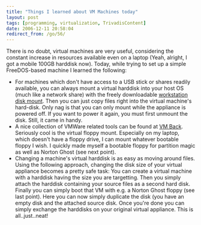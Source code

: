 ```yaml
---
title: "Things I learned about VM Machines today"
layout: post
tags: [programming, virtualization, TrivadisContent]
date: 2006-12-11 20:58:04
redirect_from: /go/56/
---
```


There is no doubt, virtual machines are very useful, considering the constant increase in resources available even on a laptop (Yeah, alright, I got a mobile 100GB harddisk now). Today, while trying to set up a simple FreeDOS-based machine I learned the following:

*   For machines which don&#39;t have access to a USB stick or shares readily available, you can always mount a virtual harddisk into your host OS (much like a network share) with the freely downloadable [workstation disk mount](http://www.vmware.com/download/ws/drivers_tools.html). Then you can just copy files right into the virtual machine&#39;s hard-disk. Only nag is that you can only mount while the appliance is powered off. If you want to power it again, you must first unmount the disk. Still, it came in handy.
*   A nice collection of VMWare related tools can be found at [VM Back](http://chitchat.at.infoseek.co.jp/vmware/). Seriously cool is the virtual floppy mount. Especially on my laptop, which doesn&#39;t have a floppy drive, I can mount whatever bootable floppy I wish. I quickly made myself a bootable floppy for partition magic as well as Norton Ghost (see next point).
*   Changing a machine&#39;s virtual harddisk is as easy as moving around files. Using the following approach, changing the disk size of your virtual appliance becomes a pretty safe task: You can create a virtual machine with a harddisk having the size you are targetting. Then you simply attach the harddisk containing your source files as a second hard disk. Finally you can simply boot that VM with e.g. a Norton Ghost floppy (see last point). Here you can now simply duplicate the disk (you have an empty disk and the attached source disk. Once you&#39;re done you can simply exchange the harddisks on your original virtual appliance. This is all..just..neat!